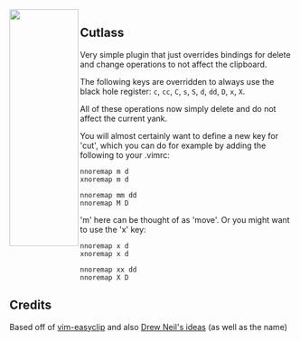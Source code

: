 
<img align="left" width="122" height="420" src="https://i.imgur.com/30weJjp.png">

## Cutlass

Very simple plugin that just overrides bindings for delete and change operations to not affect the clipboard.

The following keys are overridden to always use the black hole register:  `c`, `cc`, `C`, `s`, `S`, `d`, `dd`, `D`, `x`, `X`.

All of these operations now simply delete and do not affect the current yank.

You will almost certainly want to define a new key for 'cut', which you can do for example by adding the following to your .vimrc:

```
nnoremap m d
xnoremap m d

nnoremap mm dd
nnoremap M D
```

'm' here can be thought of as 'move'.  Or you might want to use the 'x' key:

```
nnoremap x d
xnoremap x d

nnoremap xx dd
nnoremap X D
```

## Credits

Based off of [vim-easyclip](https://github.com/svermeulen/vim-easyclip) and also [Drew Neil's ideas](https://github.com/nelstrom/vim-cutlass) (as well as the name)


